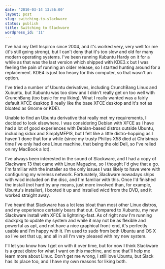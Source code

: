```yaml
---
date: '2010-03-14 13:56:00'
layout: post
slug: switching-to-slackware
status: publish
title: Switching to Slackware
wordpress_id: '11'
---
```


I've had my Dell Inspiron since 2004, and it's worked very, very well for me (it's still going strong), but I can't deny that it's too slow and old for many modern operating systems. I've been running Kubuntu Hardy on it for a while as that was the last version which shipped with KDE3.x but I was feeling the pain of running an older release, so I started hunting around for a replacement. KDE4 is just too heavy for this computer, so that wasn't an option.

I've tried a number of Ubuntu derivatives, including CrunchBang Linux and Xubuntu, but Xubuntu was too slow and I didn't really get on too well with CrunchBang (too basic for my liking). What I really wanted was a fairly default XFCE desktop (I really like the base XFCE desktop and it's not as bloated as Gnome or KDE).

Unable to find an Ubuntu derivative that really met my requirements, I decided to look elsewhere. I was considering Debian with XFCE as I have had a lot of good experiences with Debian-based distros outside Ubuntu, including sidux and SimplyMEPIS, but I felt like a little distro-hopping as I haven't done that for a while (since my trusty Philips X58 died at Christmas time I've only had one Linux machine, that being the old Dell, so I've relied on my MacBook a lot).

I've always been interested in the sound of Slackware, and I had a copy of Slackware 13 that came with Linux Magazine, so I thought I'd give that a go. I'm familiar with the installer so the only issues I was likely to have were with configuring my wireless network. Fortunately, Slackware nowadays ships with wicd included on the disc, and I'm familiar with this. Once I'd finished the install (not hard by any means, just more involved than, for example, Ubuntu's installer), I booted it up and installed wicd from the DVD, and it worked straight away.

I've heard that Slackware has a lot less bloat than most other Linux distros, and my experience certainly bears that out. Compared to Xubuntu, my new Slackware install with XFCE is lightning-fast. As of right now I'm running slackpkg to update my system and while it may not be as flexible and powerful as apt, and not have a nice graphical front-end, it's perfectly usable and I'm happy with it. I'm used to sudo from both Ubuntu and OS X so I've set that up, and all in all I'm very pleased with my new system.

I'll let you know how I get on with it over time, but for now I think Slackware is a great distro for what I want on this machine, and one that'll help me learn more about Linux. Don't get me wrong, I still love Ubuntu, but Slack has its place too, and I have my own reasons for liking both.
